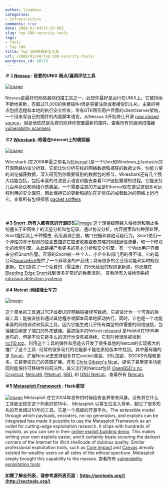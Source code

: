 ```yaml
---
author: liuadmin
categories:
- Infrastructure
comments: true
date: 2008-01-04T15:25:00Z
slug: top-100-security-tools
tags:
- Tools
- Top 100
title: Top 100网络安全工具
url: /2008/01/04/top-100-security-tools/
wordpress_id: 49179
---
```


**＃１[Nessus](http://www.nessus.org/) : 首要的UNIX 弱点/漏洞评估工具**<br /><br />[![image](http://lh6.google.com/liuzh66/R35TLoClheI/AAAAAAAAALQ/QPPwyfg47tw/s144/image_thumb1.png)](http://lh5.google.com/liuzh66/R35TJYClhdI/AAAAAAAAALI/tqT8k5EQsMc/image3)<br /><br />Nessus是最好的网络漏洞扫描工具之一，此软件最好是运行在UNIX上。它被持续不断地更新，有超过11,000的免费插件(但是需要注册或者接受EULA)。主要的特点包括远程和本地的执行安全检查，带有GTK图形用户界面的client/server架构，一个用来写自己的插件的内置脚本语言。从Nessus 3开始停止开源 [now closed source](http://software.newsforge.com/article.pl?sid=05/10/06/1716257&tid=132&tid=78&tid=27)，但是他依然是免费的除非你想要最新的插件。查看所有的漏洞扫描器 [vulnerability scanners](http://sectools.org/vuln-scanners.html)<br /><br />**＃2 [Wireshark](http://www.wireshark.org/) :附着在Internet上的嗅探器**<br /><br />[![image](http://lh4.google.com/liuzh66/R35TiIClhsI/AAAAAAAAANA/t3bdb34jO4M/s144/image_thumb3.png)](http://lh4.google.com/liuzh66/R35TgIClhrI/AAAAAAAAAM4/wixHkZNVJWA/image7)<br /><br />Wireshark (在2006年夏之前名为[Ethereal](http://www.ethereal.com/) )是一个Unix和Windows上fantastic的开源网络协议分析器。它能让你分析在线的网络数据和捕获的数据文件。你能方便的浏览捕获数据，深入研究到你需要级别的数据包的细节。Wireshark还有几个强大功能包括，包括丰富的过滤显示语言和能去查看TCP链接重建的过程。它能支持几百种协议和网络介质类型。一个需要注意的方面是Ethereal现在遭受这很多可远程利用的安全漏洞，因此保持它的更新和提防在非信任的或者敌对的网络上运行它。查看所有包嗅探器 [packet sniffers](http://sectools.org/sniffers.html)<br />

# 

<br />**＃3 [Snort](http://www.snort.org/) :所有人都喜欢的开源IDS**[![image](http://lh3.google.com/liuzh66/R35T84Clh8I/AAAAAAAAAPA/Yler5Ex4xys/s144/image_thumb12.png)](http://lh5.google.com/liuzh66/R35T7YClh7I/AAAAAAAAAO4/uouKkrzkwnQ/image22) 这个轻量级网络入侵检测和阻止系统擅长于IP网络上的流量分析和包记录。通过协议分析，内容搜索和各种预处理，Snort能探测上千种蠕虫, 利用漏洞企图，端口扫描和其他可疑行为。Snort使用一个弹性的基于规则的语言去描述它应该收集或者忽略的网络通信流量，和一个模块化的检测引擎。从此链接产看更多的基本分析和安全引擎，有一个Web用户界面来分析Snort告警。开源的Snort被一些个人、小企业和部门用的很不错。它的母公司[SourceFire](http://www.sourcefire.com/)提供了一个非常全的产品线；具有很多的企业级功能和实时规则更新。它们提供了一个免费的（需注册）的5天延迟的规则更新源，你还能在[Bleeding Edge Snort](http://www.bleedingsnort.com/)找到很多非常好的免费规则。 查看所有入侵检测系统[intrusion detection systems](http://sectools.org/ids.html)<br /><br />**＃4 [Netcat](http://www.vulnwatch.org/netcat/) :网络瑞士军刀**<br /><br />[![image](http://lh5.google.com/liuzh66/R35UVYCliMI/AAAAAAAAARA/2Hj4d6RBDGo/s144/image_thumb17.png)](http://lh5.google.com/liuzh66/R35USYCliLI/AAAAAAAAAQ4/dU0lezyQvVs/image29)<br /><br />这个简单的工具通过TCP或者UDP网络链接读写数据。它被设计为一个可靠的后端工具：能被直接和通过其他程序或脚本简单地驱动执行。同时，它也是一个功能丰富的网络调试和探索工具，因为它能生成几乎所有类型的你需要的网络链接，包括接受绑定了端口的外来链接。最初版本的Netcat [released](http://seclists.org/bugtraq/1995/Oct/0028.html) 是Hobbit在1995年发布的，但是不论它是多么的流行也没有被持续。它有时候很难被找到[nc110.tgz](http://download.insecure.org/stf/nc110.tgz)。利用这个工具的弹性和用途去开发了很多其他的Netcat的实现极大的推广了这个工具- 经常的很多现代的功能都不能在原始版本中找到。其中最有趣的是 [Socat](http://sectools.org/tools3.html#socat)，扩展Netcat去支持很多其它socket类型、SSL加密、SOCKS代理和更多。它甚至按自己的意图扩展。还有 [Chris Gibson's Ncat](http://sourceforge.net/projects/nmap-ncat/)，提供了甚至更多功能同时能保持可移植性和简洁性。其它流行的Netcat包括 [OpenBSD's nc](http://www.openbsd.org/cgi-bin/cvsweb/src/usr.bin/nc/), [Cryptcat](http://farm9.org/Cryptcat/), [Netcat6](http://www.deepspace6.net/projects/netcat6.html), [PNetcat](http://dcs.nac.uci.edu/%7Estrombrg/pnetcat.html), [SBD](http://tigerteam.se/dl/sbd/), 和 [GNU Netcat](http://netcat.sourceforge.net/)。查看所有 [Netcats](http://sectools.org/netcats.html)<br /><br />**＃5 [Metasploit Framework](http://www.metasploit.com/) : Hack星球**<br /><br />[![image](http://lh6.google.com/liuzh66/R35UpoCliaI/AAAAAAAAASw/0G_VO5lpS_s/s144/image_thumb%5B2%5D.png)](http://lh5.google.com/liuzh66/R35UoYCliZI/AAAAAAAAASo/OuA6ULryO7o/image%5B5%5D) Metasploit 在它2004年发布的时候给安全界带来风暴。没有其它什么工具能出现在这个列表的前15中， Metasploit 以第五位进入榜单，超过了很多知名的开发超过10年的工具。它是一个高级的开源平台。The extensible model through which payloads, encoders, no-op generators, and exploits can be integrated has made it possible to use the Metasploit Framework as an outlet for cutting-edge exploitation research. It ships with hundreds of exploits, as you can see in their [online exploit building demo](http://metasploit.com:55555/). This makes writing your own exploits easier, and it certainly beats scouring the darkest corners of the Internet for illicit shellcode of dubious quality. Similar professional exploitation tools, such as [Core Impact](http://sectools.org/tools2.html#impact) and [Canvas](http://sectools.org/tools4.html#canvas) already existed for wealthy users on all sides of the ethical spectrum. Metasploit simply brought this capability to the masses. 查看所有 [vulnerability exploitation tools](http://sectools.org/sploits.html)<br /><br />**如需了解全列表，请参考源列表页面：[http://sectools.org/](http://sectools.org/)**
